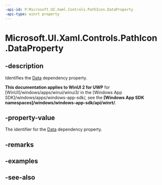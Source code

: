 ```yaml
---
-api-id: P:Microsoft.UI.Xaml.Controls.PathIcon.DataProperty
-api-type: winrt property
---
```


<!-- Property syntax
public Windows.UI.Xaml.DependencyProperty DataProperty { get; }
-->

# Microsoft.UI.Xaml.Controls.PathIcon.DataProperty

## -description
Identifies the [Data](pathicon_data.md) dependency property.

**This documentation applies to WinUI 2 for UWP** for [WinUI]/windows/apps/winui/winui3/ in the [Windows App SDK]/windows/apps/windows-app-sdk/, see the **[Windows App SDK namespaces]/windows/windows-app-sdk/api/winrt/**.

## -property-value
The identifier for the [Data](pathicon_data.md) dependency property.

## -remarks

## -examples

## -see-also
